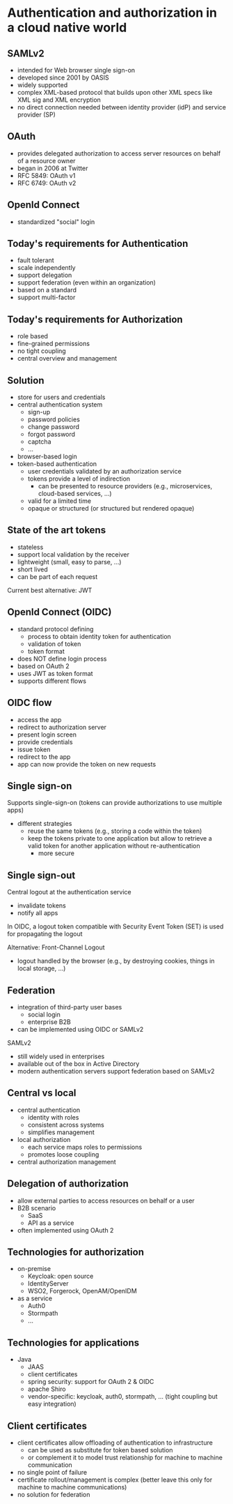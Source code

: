 # Authentication and authorization in a cloud native world

## SAMLv2

* intended for Web browser single sign-on
* developed since 2001 by OASIS
* widely supported
* complex XML-based protocol that builds upon other XML specs like XML sig and XML encryption
* no direct connection needed between identity provider (idP) and service provider (SP)

## OAuth
* provides delegated authorization to access server resources on behalf of a resource owner
* began in 2006 at Twitter
* RFC 5849: OAuth v1
* RFC 6749: OAuth v2

## OpenId Connect
* standardized "social" login

## Today's requirements for Authentication
* fault tolerant
* scale independently
* support delegation
* support federation (even within an organization)
* based on a standard
* support multi-factor

## Today's requirements for Authorization
* role based
* fine-grained permissions
* no tight coupling
* central overview and management

## Solution
* store for users and credentials
* central authentication system 
  * sign-up
  * password policies
  * change password
  * forgot password
  * captcha
  * ...
* browser-based login
* token-based authentication
  * user credentials validated by an authorization service
  * tokens provide a level of indirection
    * can be presented to resource providers (e.g., microservices, cloud-based services, ...)
  * valid for a limited time
  * opaque or structured (or structured but rendered opaque)

## State of the art tokens
* stateless
* support local validation by the receiver
* lightweight (small, easy to parse, ...)
* short lived
* can be part of each request

Current best alternative: JWT

## OpenId Connect (OIDC)
* standard protocol defining
  * process to obtain identity token for authentication
  * validation of token
  * token format
* does NOT define login process
* based on OAuth 2
* uses JWT as token format
* supports different flows

## OIDC flow
* access the app
* redirect to authorization server
* present login screen
* provide credentials
* issue token
* redirect to the app
* app can now provide the token on new requests

## Single sign-on
Supports single-sign-on (tokens can provide authorizations to use multiple apps)
* different strategies
  * reuse the same tokens (e.g., storing a code within the token)
  * keep the tokens private to one application but allow to retrieve a valid token for another application without re-authentication
    * more secure

## Single sign-out
Central logout at the authentication service
* invalidate tokens
* notify all apps

In OIDC, a logout token compatible with Security Event Token (SET) is used for propagating the logout

Alternative: Front-Channel Logout
* logout handled by the browser (e.g., by destroying cookies, things in local storage, ...)

## Federation
* integration of third-party user bases
  * social login
  * enterprise B2B
* can be implemented using OIDC or SAMLv2

SAMLv2
* still widely used in enterprises
* available out of the box in Active Directory
* modern authentication servers support federation based on SAMLv2

## Central vs local
* central authentication
  * identity with roles
  * consistent across systems
  * simplifies management
* local authorization
  * each service maps roles to permissions
  * promotes loose coupling
* central authorization management
  
## Delegation of authorization
* allow external parties to access resources on behalf or a user
* B2B scenario
  * SaaS
  * API as a service
* often implemented using OAuth 2

## Technologies for authorization
* on-premise
  * Keycloak: open source
  * IdentityServer
  * WSO2, Forgerock, OpenAM/OpenIDM
* as a service
  * Auth0
  * Stormpath
  * ...

## Technologies for applications
* Java
  * JAAS
  * client certificates
  * spring security: support for OAuth 2 & OIDC
  * apache Shiro
  * vendor-specific: keycloak, auth0, stormpath, ... (tight coupling but easy integration)

## Client certificates
* client certificates allow offloading of authentication to infrastructure
  * can be used as substitute for token based solution
  * or complement it to model trust relationship for machine to machine communication
* no single point of failure
* certificate rollout/management is complex (better leave this only for machine to machine communications)
* no solution for federation
